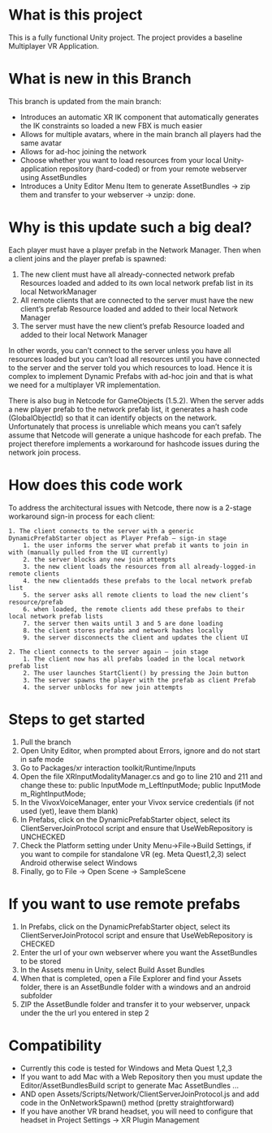 What is this project
====================
This is a fully functional Unity project. The project provides a baseline Multiplayer VR Application. 

What is new in this Branch
==========================
This branch is updated from the main branch:
* Introduces an automatic XR IK component that automatically generates the IK constraints so loaded a new FBX is much easier
* Allows for multiple avatars, where in the main branch all players had the same avatar
* Allows for ad-hoc joining the network
* Choose whether you want to load resources from your local Unity-application repository (hard-coded) or from your remote webserver using AssetBundles
* Introduces a Unity Editor Menu Item to generate AssetBundles -> zip them and transfer to your webserver -> unzip: done.

Why is this update such a big deal?
===================================
Each player must have a player prefab in the Network Manager. Then when a client joins and the player prefab is spawned:
1. The new client must have all already-connected network prefab Resources loaded and added to its own local network prefab list in its local NetworkManager
2. All remote clients that are connected to the server must have the new client’s prefab Resource loaded and added to their local Network Manager
3. The server must have the new client’s prefab Resource loaded and added to their local Network Manager

In other words, you can’t connect to the server unless you have all resources loaded but you can’t load all resources until you have connected to the server and the server told you which resources to load. Hence it is complex to implement Dynamic Prefabs with ad-hoc join and that is what we need for a multiplayer VR implementation.

There is also bug in Netcode for GameObjects (1.5.2). When the server adds a new player prefab to the network prefab list, it generates a hash code (GlobalObjectId) so that it can identify objects on the network. Unfortunately that process is unreliable which means you can’t safely assume that Netcode will generate a unique hashcode for each prefab. The project therefore implements a workaround for hashcode issues during the network join process.

How does this code work
=======================
To address the architectural issues with Netcode, there now is a 2-stage workaround sign-in process for each client:

    1. The client connects to the server with a generic DynamicPrefabStarter object as Player Prefab – sign-in stage
        1. the user informs the server what prefab it wants to join in with (manually pulled from the UI currently)
        2. the server blocks any new join attempts
        3. the new client loads the resources from all already-logged-in remote clients 
        4. the new clientadds these prefabs to the local network prefab list
        5. the server asks all remote clients to load the new client’s resource/prefab
        6. when loaded, the remote clients add these prefabs to their local network prefab lists
        7. the server then waits until 3 and 5 are done loading
        8. the client stores prefabs and network hashes locally
        9. the server disconnects the client and updates the client UI
           
    2. The client connects to the server again – join stage
        1. The client now has all prefabs loaded in the local network prefab list
        2. The user launches StartClient() by pressing the Join button
        3. The server spawns the player with the prefab as client Prefab
        4. the server unblocks for new join attempts

Steps to get started
====================
1. Pull the branch
2. Open Unity Editor, when prompted about Errors, ignore and do not start in safe mode
3. Go to Packages/xr interaction toolkit/Runtime/Inputs
4. Open the file XRInputModalityManager.cs and go to line 210 and 211 and change these to: public InputMode m_LeftInputMode; public InputMode m_RightInputMode;
5. In the VivoxVoiceManager, enter your Vivox service credentials (if not used (yet), leave them blank)
6. In Prefabs, click on the DynamicPrefabStarter object, select its ClientServerJoinProtocol script and ensure that UseWebRepository is UNCHECKED
7. Check the Platform setting under Unity Menu->File->Build Settings, if you want to compile for standalone VR (eg. Meta Quest1,2,3) select Android otherwise select Windows
8. Finally, go to File -> Open Scene -> SampleScene
   
If you want to use remote prefabs
=================================
1. In Prefabs, click on the DynamicPrefabStarter object, select its ClientServerJoinProtocol script and ensure that UseWebRepository is CHECKED
2. Enter the url of your own webserver where you want the AssetBundles to be stored
3. In the Assets menu in Unity, select Build Asset Bundles
4. When that is completed, open a File Explorer and find your Assets folder, there is an AssetBundle folder with a windows and an android subfolder
5. ZIP the AssetBundle folder and transfer it to your webserver, unpack under the the url you entered in step 2

Compatibility
=============
* Currently this code is tested for Windows and Meta Quest 1,2,3
* If you want to add Mac with a Web Repository then you must update the Editor/AssetBundlesBuild script to generate Mac AssetBundles ...
* AND open Assets/Scripts/Network/ClientServerJoinProtocol.js and add code in the OnNetworkSpawn() method (pretty straightforward)
* If you have another VR brand headset, you will need to configure that headset in Project Settings -> XR Plugin Management
